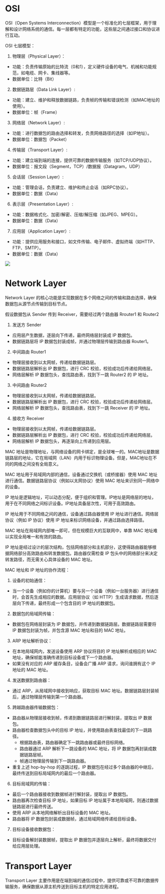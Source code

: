 # OSI

OSI（Open Systems Interconnection）模型是一个标准化的七层框架，用于理解和设计网络系统的通信。每一层都有特定的功能，这些层之间通过接口和协议进行互动。

OSI 七层模型：

1. 物理层（Physical Layer）：

- 功能：负责传输原始的比特流（0和1），定义硬件设备的电气、机械和功能规范，如电缆、网卡、集线器等。
- 数据单位：比特（Bit）

2. 数据链路层（Data Link Layer）:

- 功能：建立、维护和释放数据链路，负责帧的传输和错误检测（如MAC地址的使用）。
- 数据单位：帧（Frame）

3. 网络层（Network Layer）:

- 功能：进行数据包的路由选择和转发，负责网络路径的选择（如IP地址）。
- 数据单位：数据包（Packet）

4. 传输层（Transport Layer）:

- 功能：建立端到端的连接，提供可靠的数据传输服务（如TCP/UDP协议）。
- 数据单位：报文段（Segment，TCP）/数据报（Datagram，UDP）

5. 会话层（Session Layer）:

- 功能：管理会话，负责建立、维护和终止会话（如RPC协议）。
- 数据单位：数据（Data）

6. 表示层（Presentation Layer）:

- 功能：数据格式化、加密/解密、压缩/解压缩（如JPEG、MPEG）。
- 数据单位：数据（Data）

7. 应用层（Application Layer）:

- 功能：提供应用服务和接口，如文件传输、电子邮件、虚拟终端（如HTTP、FTP、SMTP）。
- 数据单位：数据（Data）

![](https://note-sun.oss-cn-shanghai.aliyuncs.com/image/202406221145656.png)

# Network Layer

Network Layer 的核心功能是实现数据在多个网络之间的传输和路由选择，确保数据包从源节点传输到目标节点。

假设数据包从 Sender 传到 Receiver，需要经过两个路由器 Rrouter1 和 Router2

1. 发送方 Sender

- 应用层产生数据，逐层向下传递，最终网络层封装成 IP 数据包。
- 数据链路层将 IP 数据包封装成帧，并通过物理层传输到路由器 Router1。

2. 中间路由 Router1

- 物理层接收到以太网帧，传递给数据链路层。
- 数据链路层解析出 IP 数据包，进行 CRC 校验，校验成功后传递给网络层。
- 网络层解析 IP 数据包头，查找路由表，找到下一跳 Router2 的 IP 地址。

3. 中间路由 Router2

- 物理层接收到以太网帧，传递给数据链路层。
- 数据链路层解析出 IP 数据包，进行 CRC 校验，校验成功后传递给网络层。
- 网络层解析 IP 数据包头，查找路由表，找到下一跳 Receiver 的 IP 地址。

4. 接收方 Receiver

- 物理层接收到以太网帧，传递给数据链路层。
- 数据链路层解析出 IP 数据包，进行 CRC 校验，校验成功后传递给网络层。
- 网络层解析 IP 数据包头，再逐渐向上传递到应用层。

MAC 地址是物理地址，与网络设备的网卡绑定，是全球唯一的。MAC地址是数据链路层的地址，它在局域网（LAN）内用于标识物理设备。但是，MAC地址在不同的网络之间没有全局意义。

MAC 地址用于局域网内部的通信，设备通过交换机（或桥接器）使用 MAC 地址进行通信。数据链路层协议（例如以太网协议）使用 MAC 地址来识别同一网络中的设备。

IP 地址是逻辑地址，可以动态分配，便于组织和管理。IP地址是网络层的地址，用于在不同网络之间标识设备。IP地址具备层次性，可用于高效路由。

IP 地址用于不同网络之间的通信，设备通过路由器使用 IP 地址进行通信。网络层协议（例如 IP 协议）使用 IP 地址来标识网络设备，并通过路由选择路径。

MAC 地址在局域网内部唯一即可，但在规模巨大的互联网中，单靠 MAC 地址难以实现全局唯一和有效的路由。

IP 地址是经过设计的层次结构，包括网络部分和主机部分，这使得路由器能够根据网络部分高效路由和转发数据包。路由器仅需检查 IP 包头中的网络部分来决定转发路径，而无需关心具体设备的 MAC 地址。

MAC 地址和 IP 地址的协作流程：

1. 设备的初始通信：

- 当一个设备（例如你的计算机）要与另一个设备（例如一台服务器）进行通信时，会首先生成相应的数据。应用层协议（如 HTTP）生成请求数据，然后逐层向下传递，最终形成一个包含目的 IP 地址的数据包。

2. 数据包的局域网传输：

- 数据包在网络层封装为 IP 数据包，并传递到数据链路层。数据链路层需要将 IP 数据包封装为帧，并包含源 MAC 地址和目的 MAC 地址。

3. ARP 地址解析协议：

- 在本地局域网内，发送设备使用 ARP 协议将目的 IP 地址解析成相应的 MAC 地址，确保帧能准确传递到目标设备或下一个路由器。
- 如果没有对应的 ARP 缓存条目，设备会广播 ARP 请求，询问谁拥有这个 IP 地址的 MAC 地址。

4. 发送数据到路由器：

- 通过 ARP，从局域网中接收到响应，获取目标 MAC 地址。数据链路层封装帧后，通过物理层传输到第一个路由器。

5. 跨越路由器传输数据包：

- 路由器从物理层接收到帧，传递到数据链路层进行解封装，提取出 IP 数据包。
- 路由器检查数据包头中的目标 IP 地址，并使用路由表查找最佳的下一跳路径。
  - 根据路由表，路由器确定下一跳路由器或最终目标网络。
  - 路由器通过 ARP 解析下一跳设备的 MAC 地址，将 IP 数据包再封装成数据链路层帧。
  - 帧通过物理层传输到下一跳路由器。
- 重复上述 hop-by-hop 的逐跳过程，IP 数据包在经过多个路由器的中继后，最终传送到目标局域网内的最后一个路由器。

6. 目标局域网的传输：

- 最后一个路由器接收到数据帧进行解封装，提取出 IP 数据包。
- 路由器再次检查目标 IP 地址，如果目标 IP 地址属于本地局域网，则通过数据链路层进行最终传送。
- 使用 ARP 从本地网络解析出目标设备的 MAC 地址。
- 路由器将 IP 数据包封装成数据帧，通过局域网络传递给目标设备。

7. 目标设备接收数据包：

- 目标设备解封装数据帧，提取出 IP 数据包并逐层向上解析，最终将数据交付给应用层处理。

# Transport Layer

Transport Layer 主要作用是在端到端的通信过程中，提供可靠或不可靠的数据传输服务，确保数据从源主机传送到目标主机的特定应用进程。

